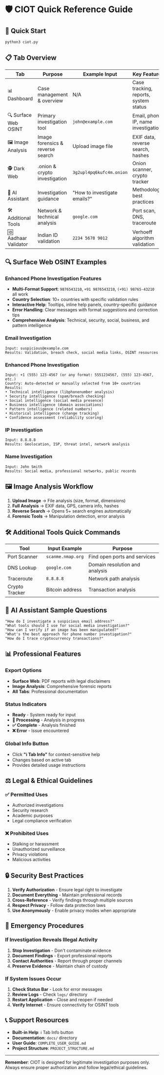 # 🛡️ CIOT Quick Reference Guide

## 🚀 Quick Start
```bash
python3 ciot.py
```

## 📋 Tab Overview

| Tab | Purpose | Example Input | Key Features |
|-----|---------|---------------|--------------|
| 📊 Dashboard | Case management & overview | N/A | Case tracking, reports, system status |
| 🔍 Surface Web OSINT | Primary investigation tool | `john@example.com` | Email, phone, IP, name investigation |
| 🖼️ Image Analysis | Image forensics & reverse search | Upload image file | EXIF data, reverse search, hashes |
| 🕵️ Dark Web | .onion & crypto investigation | `3g2upl4pq6kufc4m.onion` | Onion scanner, crypto tracker |
| 🤖 AI Assistant | Investigation guidance | "How to investigate emails?" | Methodology, best practices |
| 🛠️ Additional Tools | Network & technical analysis | `google.com` | Port scan, DNS, traceroute |
| 🆔 Aadhaar Validator | Indian ID validation | `2234 5678 9012` | Verhoeff algorithm validation |

## 🔍 Surface Web OSINT Examples

### Enhanced Phone Investigation Features
- **Multi-Format Support**: `9876543210`, `+91 9876543210`, `(+91) 98765-43210` all work
- **Country Selection**: 10+ countries with specific validation rules
- **Interactive Help**: Tooltips, inline help panels, country-specific guidance
- **Error Handling**: Clear messages with format suggestions and correction tips
- **Comprehensive Analysis**: Technical, security, social, business, and pattern intelligence

### Email Investigation
```
Input: suspicious@example.com
Results: Validation, breach check, social media links, OSINT resources
```

### Enhanced Phone Investigation  
```
Input: +1 (555) 123-4567 (or any format: 5551234567, (555) 123-4567, etc.)
Country: Auto-detected or manually selected from 10+ countries
Results: 
• Technical intelligence (libphonenumber analysis)
• Security intelligence (spam/breach checking)
• Social intelligence (social media presence)
• Business intelligence (domain associations)
• Pattern intelligence (related numbers)
• Historical intelligence (change tracking)
• Confidence assessment (reliability scoring)
```

### IP Investigation
```
Input: 8.8.8.8
Results: Geolocation, ISP, threat intel, network analysis
```

### Name Investigation
```
Input: John Smith
Results: Social media, professional networks, public records
```

## 🖼️ Image Analysis Workflow

1. **Upload Image** → File analysis (size, format, dimensions)
2. **Full Analysis** → EXIF data, GPS, camera info, hashes
3. **Reverse Search** → Opens 5+ search engines automatically
4. **Forensic Tools** → Manipulation detection, error analysis

## 🛠️ Additional Tools Quick Commands

| Tool | Input Example | Purpose |
|------|---------------|---------|
| Port Scanner | `scanme.nmap.org` | Find open ports and services |
| DNS Lookup | `google.com` | Domain resolution and analysis |
| Traceroute | `8.8.8.8` | Network path analysis |
| Crypto Tracker | Bitcoin address | Transaction analysis |

## 🤖 AI Assistant Sample Questions

```
"How do I investigate a suspicious email address?"
"What tools should I use for social media investigation?"
"How can I verify if an image has been manipulated?"
"What's the best approach for phone number investigation?"
"How do I trace cryptocurrency transactions?"
```

## 📊 Professional Features

### Export Options
- **Surface Web**: PDF reports with legal disclaimers
- **Image Analysis**: Comprehensive forensic reports
- **All Tabs**: Professional documentation

### Status Indicators
- **Ready** - System ready for input
- **🔄 Processing** - Analysis in progress  
- **✅ Complete** - Analysis finished
- **❌ Error** - Issue encountered

### Global Info Button
- Click **"ℹ️ Tab Info"** for context-sensitive help
- Changes based on active tab
- Provides detailed usage instructions

## ⚖️ Legal & Ethical Guidelines

### ✅ Permitted Uses
- Authorized investigations
- Security research
- Academic purposes
- Legal compliance verification

### ❌ Prohibited Uses
- Stalking or harassment
- Unauthorized surveillance
- Privacy violations
- Malicious activities

## 🔒 Security Best Practices

1. **Verify Authorization** - Ensure legal right to investigate
2. **Document Everything** - Maintain professional records
3. **Cross-Reference** - Verify findings through multiple sources
4. **Respect Privacy** - Follow data protection laws
5. **Use Anonymously** - Enable privacy modes when appropriate

## 🚨 Emergency Procedures

### If Investigation Reveals Illegal Activity
1. **Stop Investigation** - Don't contaminate evidence
2. **Document Findings** - Export professional reports
3. **Contact Authorities** - Report through proper channels
4. **Preserve Evidence** - Maintain chain of custody

### If System Issues Occur
1. **Check Status Bar** - Look for error messages
2. **Review Logs** - Check `logs/` directory
3. **Restart Application** - Close and reopen if needed
4. **Verify Internet** - Ensure connectivity for OSINT tools

## 📞 Support Resources

- **Built-in Help**: ℹ️ Tab Info button
- **Documentation**: `docs/` directory
- **User Guide**: `COMPLETE_USER_GUIDE.md`
- **Project Structure**: `PROJECT_STRUCTURE.md`

---

**Remember**: CIOT is designed for legitimate investigation purposes only. Always ensure proper authorization and follow legal/ethical guidelines.